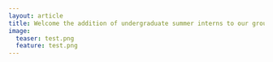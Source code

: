 ```yaml
---
layout: article
title: Welcome the addition of undergraduate summer interns to our group!
image:
  teaser: test.png
  feature: test.png
---
```



